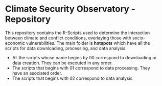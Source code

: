 # Climate Security Observatory - Repository

This repository contains the R-Scripts used to determine the interaction between climate and conflict conditions, overlaying those with socio-economic vulnerabilities. The main folder is **hotspots** which have all the scripts for data downloading, processing, and data analysis.

- All the scripts whose name begins by 00 correspond to downloading or data creation. They can be executed in any order.
- The scripts that begins with 01 correspond to data processing. They have an asociated order.
- The scripts that begins with 02 correspond to data analysis.
